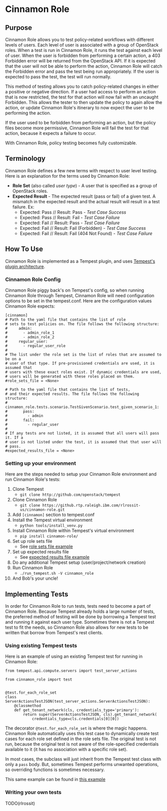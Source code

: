 # Cinnamon Role

## Purpose
Cinnamon Role allows you to test policy-related workflows with different levels of users. Each level of user is associated with a group of OpenStack roles. When a test is run in Cinnamon Role, it runs the test against each level of user. When the user is forbidden from performing a certain action, a 403 Forbidden error will be returned from the OpenStack API. If it is expected that the user will not be able to perform the action, Cinnamon Role will catch the Forbidden error and pass the test being run appropriately. If the user is expected to pass the test, the test will run normally.

This method of testing allows you to catch policy-related changes in either a positive or negative direction. If a user had access to perform an action that is now restricted, the test for that action will now fail with an uncaught Forbidden. This allows the tester to then update the policy to again allow the action, or update Cinnamon Role's itinerary to now expect the user to be performing the action.

If the user used to be forbidden from performing an action, but the policy files become more permissive, Cinnamon Role will fail the test for that action, because it expects a failure to occur.

With Cinnamon Role, policy testing becomes fully customizable.

## Terminology
Cinnamon Role defines a few new terms with respect to user level testing. Here is an explanation for the terms used by Cinnamon Role:

- **Role Set** (also called *user type*) - A user that is specified as a group of OpenStack roles.
- **Expected Result** - The expected result (pass or fail) of a given test. A mismatch in the expected result and the actual result will result in a test failure. Ex:
    - Expected: Pass // Result: Pass - *Test Case Success*
    - Expected: Pass // Result: Fail - *Test Case Failure*
    - Expected: Fail // Result: Pass - *Test Case Failure*
    - Expected: Fail // Result: Fail (Forbidden) - *Test Case Success*
    - Expected: Fail // Result: Fail (404 Not Found) - *Test Case Failure*

## How To Use
Cinnamon Role is implemented as a Tempest plugin, and uses [Tempest's plugin architecture](http://docs.openstack.org/developer/tempest/plugin.html "Tempest Plugin Interface").

### Cinnamon Role Config
Cinnamon Role piggy back's on Tempest's config, so when running Cinnamon Role through Tempest, Cinnamon Role will need configuration options to be set in the tempest.conf. Here are the configuration values Cinnamon Role expects:

```
[cinnamon]
# Path to the yaml file that contains the list of role
# sets to test policies on. The file follows the following structure:
#     admin:
#       - admin_role_1
#       - admin_role_2
#     regular_user:
#       - regular_user_role
#
# The list under the role set is the list of roles that are assumed to be on a
# user of that type. If pre-provisioned credentials are used, it is assumed that
# users with these exact roles exist. If dynamic credentials are used,
# users will be generated with these roles placed on them.
#role_sets_file = <None>

# Path to the yaml file that contains the list of tests,
# and their expected results. The file follows the following structure:
#     cinnamon_role.tests.scenario.TestGivenScenario.test_given_scenario_1:
#       pass:
#         - admin
#       fail:
#         - regular_user
#
# If any tests are not listed, it is assumed that all users will pass it. If a
# user is not listed under the test, it is assumed that that user will
# pass.
#expected_results_file = <None>
```

### Setting up your environment
Here are the steps needed to setup your Cinnamon Role environment and run Cinnamon Role's tests:

1. Clone Tempest
   - ```git clone http://github.com/openstack/tempest```
2. Clone Cinnamon Role
   - ```git clone https://github.rtp.raleigh.ibm.com/rlrossit-us/cinnamon-role.git```
3. Add ```[cinnamon]``` section to tempest.conf
4. Install the Tempest virtual environment
   - ```python tools/install_venv.py```
5. Install Cinnamon Role within Tempest's virtual environment
   - ```pip install cinnamon-role/```
6. Set up role sets file
   - See [role sets file example](examples/cinnamon-roles.yaml.sample)
7. Set up expected results file
   - See [expected results file example](examples/cinnamon-results.yaml.sample)
8. Do any additional Tempest setup (user/project/network creation)
9. Run Cinnamon Role
   - ```./run_tempest.sh -V cinnamon_role```
10. And Bob's your uncle!

## Implementing Tests
In order for Cinnamon Role to run tests, tests need to become a part of Cinnamon Role. Because Tempest already holds a large number of tests, the preferred method of testing will be done by borrowing a Tempest test and running it against each user type. Sometimes there is not a Tempest test to fit the needs, so Cinnamon Role also allows for new tests to be written that borrow from Tempest's rest clients.

### Using existing Tempest tests
Here is an example of using an existing Tempest test for running in Cinnamon Role:
```
from tempest.api.compute.servers import test_server_actions

from cinnamon_role import test


@test.for_each_role_set
class ServerActionsTestJSON(test_server_actions.ServerActionsTestJSON):
    @classmethod
    def get_tenant_network(cls, credentials_type='primary'):
        return super(ServerActionsTestJSON, cls).get_tenant_network(
            credentials_type=cls.credentials[0][0])
```
The decorator ```@test.for_each_role_set``` is where the magic happens. Cinnamon Role automatically uses this test case to dynamically create test cases for each role set defined in the role sets file. The original test is not run, because the original test is not aware of the role-specified credentials available to it (it has no association with a specific role set).

In most cases, the subclass will just inherit from the Tempest test class with only a ```pass``` body. But, sometimes Tempest performs unwanted operations, so overriding functions is sometimes necessary.

This same example can be found in [this example](examples/test_server_actions.py)

### Writing your own tests
TODO(rlrossit)
